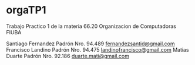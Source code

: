 orgaTP1
=======

Trabajo Practico 1 de la materia 66.20 Organizacion de Computadoras FIUBA

Santiago Fernandez	Padrón Nro. 94.489	fernandezsantid@gmail.com
Francisco Landino	Padrón Nro. 94.475	landinofrancisco@gmail.com
Matias Duarte		Padrón Nro. 92.186	duarte.mati@gmail.com
